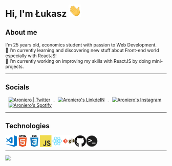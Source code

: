 # Hi, I'm Łukasz <img src="https://raw.githubusercontent.com/ABSphreak/ABSphreak/master/gifs/Hi.gif" width="40px" />


## About me 
I'm 25 years old, economics student with passion to Web Development. <br>
🌱 I’m currently learning and discovering new stuff about Front-end world especially with ReactJS! <br>
🔭 I’m currently working on improving my skills with ReactJS by doing mini-projects.
<hr>

## Socials

<a href="https://twitter.com/_Aroniero"  >
  <img alt="Aroniero | Twitter" width="35px" hspace="10px"  src="https://image.flaticon.com/icons/svg/2111/2111703.svg" />
</a>
<a href="https://www.linkedin.com/in/%C5%82ukasz-godlewski-9077051b3/">
  <img alt="Aroniero's LinkdeIN" width="35px" hspace="10px" src="https://image.flaticon.com/icons/svg/2111/2111465.svg" />
</a>
<a href="https://www.instagram.com/_aroniero/">
  <img alt="Aroniero's Instagram" width="35px" hspace="10px" src="https://image.flaticon.com/icons/svg/2111/2111421.svg" />
</a>
<a href="https://open.spotify.com/user/aroniero">
  <img alt="Aroniero's Spotify" width="35px" hspace="10px" src="https://image.flaticon.com/icons/svg/2111/2111627.svg" />
</a>

<hr>

## Technologies 

<img align="left" alt="Visual Studio Code" width="36px" src="https://raw.githubusercontent.com/github/explore/80688e429a7d4ef2fca1e82350fe8e3517d3494d/topics/visual-studio-code/visual-studio-code.png" />
<img align="left" alt="HTML5" width="36px" src="https://raw.githubusercontent.com/github/explore/80688e429a7d4ef2fca1e82350fe8e3517d3494d/topics/html/html.png" />
<img align="left" alt="CSS3" width="36px" src="https://raw.githubusercontent.com/github/explore/80688e429a7d4ef2fca1e82350fe8e3517d3494d/topics/css/css.png" />
<img align="left" alt="JavaScript" width="36px" src="https://raw.githubusercontent.com/github/explore/80688e429a7d4ef2fca1e82350fe8e3517d3494d/topics/javascript/javascript.png" />
<img align="left" alt="React" width="36px" src="https://raw.githubusercontent.com/github/explore/80688e429a7d4ef2fca1e82350fe8e3517d3494d/topics/react/react.png" />
<img align="left" alt="Git" width="36px" src="https://raw.githubusercontent.com/github/explore/80688e429a7d4ef2fca1e82350fe8e3517d3494d/topics/git/git.png" />
<img align="left" alt="GitHub" width="36px" src="https://raw.githubusercontent.com/github/explore/78df643247d429f6cc873026c0622819ad797942/topics/github/github.png" />
<img align="left" alt="Terminal" width="36px" src="https://raw.githubusercontent.com/github/explore/80688e429a7d4ef2fca1e82350fe8e3517d3494d/topics/terminal/terminal.png" />

</br>
</br>

<hr>
<p align="left">
  
<a href="https://github.com/anuraghazra/github-readme-stats" title="Go to Source"><img  height="200" src="https://github-readme-stats.vercel.app/api?username=aroniero&show_icons=true"></a>

</p>
